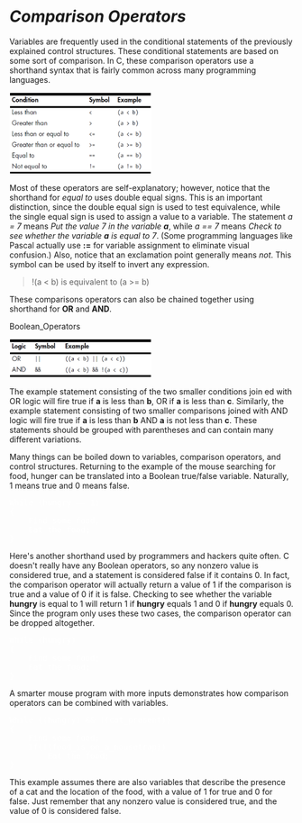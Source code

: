 # *__Comparison Operators__*

Variables are frequently used in the conditional statements of the previously explained control structures. These conditional statements are based on some sort of comparison. In C, these comparison operators use a shorthand syntax that is fairly common across many programming languages.

<div align="left" width="100%">
<img src="Comparison_Operators.png?raw=true" alt="Comparison Operators" width="50%">
</div>

Most of these operators are self-explanatory; however, notice that the shorthand for _equal to_ uses double equal signs. This is an important distinction, since the double equal sign is used to test equivalence, while the single equal sign is used to assign a value to a variable. The statement _a = 7_ means _Put the value 7 in the variable __a___, while _a == 7_ means _Check to see whether the variable __a__ is equal to 7_. (Some programming languages like Pascal actually use __:=__ for variable assignment to eliminate visual confusion.) Also, notice that an exclamation point generally means _not_. This symbol can be used by itself to invert any expression.

> !(a < b) is equivalent to (a >= b)

These comparisons operators can also be chained together using shorthand for __OR__ and __AND__.

Boolean_Operators
<div align="left" width="100%">
<img src="Boolean_Operators.png?raw=true" alt="Boolean Operators" width="50%">
</div>

The example statement consisting of the two smaller conditions join ed with OR logic will fire true if __a__ is less than __b__, OR if __a__ is less than __c__. Similarly, the example statement consisting of two smaller comparisons joined with AND logic will fire true if __a__ is less than __b__ AND __a__ is not less than __c__. These statements should be grouped with parentheses and can contain many different variations.

Many things can be boiled down to variables, comparison operators, and control structures. Returning to the example of the mouse searching for food, hunger can be translated into a Boolean true/false variable. Naturally, 1 means true and 0 means false.

<pre style="color: white;">
While (hungry == 1)
{
    Find some food;
    Eat the food;
}
</pre>

Here's another shorthand used by programmers and hackers quite often. C doesn't really have any Boolean operators, so any nonzero value is considered true, and a statement is considered false if it contains 0. In fact, the comparison operator will actually return a value of 1 if the comparison is true and a value of 0 if it is false. Checking to see whether the variable __hungry__ is equal to 1 will return 1 if __hungry__ equals 1 and 0 if __hungry__ equals 0. Since the program only uses these two cases, the comparison operator can be dropped altogether.

<pre style="color: white;">
While (hungry)
{
    Find some food;
    Eat the food;
}
</pre>

A smarter mouse program with more inputs demonstrates how comparison operators can be combined with variables.

<pre style="color: white;">
While ((hungry) && !(cat_present))
{
    Find some food;
    If(!(food_is_on_a_mousetrap))
        Eat the food;
}
</pre>

This example assumes there are also variables that describe the presence of a cat and the location of the food, with a value of 1 for true and 0 for false. Just remember that any nonzero value is considered true, and the value of 0 is considered false.